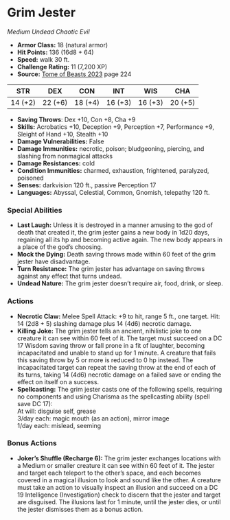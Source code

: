 # Grim Jester

*Medium* *Undead* *Chaotic Evil*

- **Armor Class:** 18 (natural armor)
- **Hit Points:** 136 (16d8 + 64)
- **Speed:** walk 30 ft.
- **Challenge Rating:** 11 (7,200 XP)
- **Source:** [Tome of Beasts 2023](https://koboldpress.com/kpstore/product/tome-of-beasts-1-2023-edition/) page 224

| STR | DEX | CON | INT | WIS | CHA |
| --- | --- | --- | --- | --- | --- |
| 14 (+2) | 22 (+6) | 18 (+4) | 16 (+3) | 16 (+3) | 20 (+5) |

- **Saving Throws**: Dex +10, Con +8, Cha +9
- **Skills:** Acrobatics +10, Deception +9, Perception +7, Performance +9, Sleight of Hand +10, Stealth +10
- **Damage Vulnerabilities:** False
- **Damage Immunities:** necrotic, poison; bludgeoning, piercing, and slashing from nonmagical attacks
- **Damage Resistances:** cold
- **Condition Immunities:** charmed, exhaustion, frightened, paralyzed, poisoned
- **Senses:** darkvision 120 ft., passive Perception 17
- **Languages:** Abyssal, Celestial, Common, Gnomish, telepathy 120 ft.

### Special Abilities

- **Last Laugh:** Unless it is destroyed in a manner amusing to the god of death that created it, the grim jester gains a new body in 1d20 days, regaining all its hp and becoming active again. The new body appears in a place of the god’s choosing.
- **Mock the Dying:** Death saving throws made within 60 feet of the grim jester have disadvantage.
- **Turn Resistance:** The grim jester has advantage on saving throws against any effect that turns undead.
- **Undead Nature:** The grim jester doesn’t require air, food, drink, or sleep.

### Actions

- **Necrotic Claw:** Melee Spell Attack: +9 to hit, range 5 ft., one target. Hit: 14 (2d8 + 5) slashing damage plus 14 (4d6) necrotic damage.
- **Killing Joke:** The grim jester tells an ancient, nihilistic joke to one creature it can see within 60 feet of it. The target must succeed on a DC 17 Wisdom saving throw or fall prone in a fit of laughter, becoming incapacitated and unable to stand up for 1 minute. A creature that fails this saving throw by 5 or more is reduced to 0 hp instead. The incapacitated target can repeat the saving throw at the end of each of its turns, taking 14 (4d6) necrotic damage on a failed save or ending the effect on itself on a success.
- **Spellcasting:** The grim jester casts one of the following spells, requiring no components and using Charisma as the spellcasting ability (spell save DC 17):<br>At will: disguise self, grease<br>3/day each: magic mouth (as an action), mirror image<br>1/day each: mislead, seeming

### Bonus Actions

- **Joker’s Shuffle (Recharge 6):** The grim jester exchanges locations with a Medium or smaller creature it can see within 60 feet of it. The jester and target each teleport to the other’s space, and each becomes covered in a magical illusion to look and sound like the other. A creature must take an action to visually inspect an illusion and succeed on a DC 19 Intelligence (Investigation) check to discern that the jester and target are disguised. The illusions last for 1 minute, until the jester dies, or until the jester dismisses them as a bonus action.
